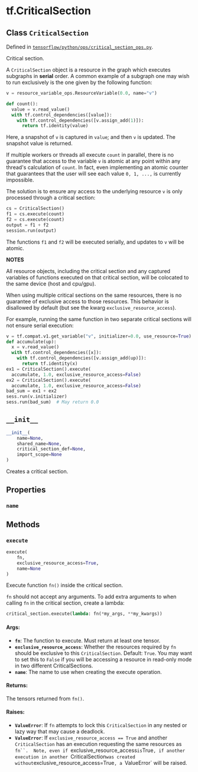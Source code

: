 <div itemscope itemtype="http://developers.google.com/ReferenceObject">
<meta itemprop="name" content="tf.CriticalSection" />
<meta itemprop="path" content="Stable" />
<meta itemprop="property" content="name"/>
<meta itemprop="property" content="__init__"/>
<meta itemprop="property" content="execute"/>
</div>

# tf.CriticalSection

## Class `CriticalSection`





Defined in [`tensorflow/python/ops/critical_section_ops.py`](/code/stable/tensorflow/python/ops/critical_section_ops.py).

Critical section.

A `CriticalSection` object is a resource in the graph which executes subgraphs
in **serial** order.  A common example of a subgraph one may wish to run
exclusively is the one given by the following function:

```python
v = resource_variable_ops.ResourceVariable(0.0, name="v")

def count():
  value = v.read_value()
  with tf.control_dependencies([value]):
    with tf.control_dependencies([v.assign_add(1)]):
      return tf.identity(value)
```

Here, a snapshot of `v` is captured in `value`; and then `v` is updated.
The snapshot value is returned.

If multiple workers or threads all execute `count` in parallel, there is no
guarantee that access to the variable `v` is atomic at any point within
any thread's calculation of `count`.  In fact, even implementing an atomic
counter that guarantees that the user will see each value `0, 1, ...,` is
currently impossible.

The solution is to ensure any access to the underlying resource `v` is
only processed through a critical section:

```python
cs = CriticalSection()
f1 = cs.execute(count)
f2 = cs.execute(count)
output = f1 + f2
session.run(output)
```
The functions `f1` and `f2` will be executed serially, and updates to `v`
will be atomic.

**NOTES**

All resource objects, including the critical section and any captured
variables of functions executed on that critical section, will be
colocated to the same device (host and cpu/gpu).

When using multiple critical sections on the same resources, there is no
guarantee of exclusive access to those resources.  This behavior is disallowed
by default (but see the kwarg `exclusive_resource_access`).

For example, running the same function in two separate critical sections
will not ensure serial execution:

```python
v = tf.compat.v1.get_variable("v", initializer=0.0, use_resource=True)
def accumulate(up):
  x = v.read_value()
  with tf.control_dependencies([x]):
    with tf.control_dependencies([v.assign_add(up)]):
      return tf.identity(x)
ex1 = CriticalSection().execute(
  accumulate, 1.0, exclusive_resource_access=False)
ex2 = CriticalSection().execute(
  accumulate, 1.0, exclusive_resource_access=False)
bad_sum = ex1 + ex2
sess.run(v.initializer)
sess.run(bad_sum)  # May return 0.0
```

<h2 id="__init__"><code>__init__</code></h2>

``` python
__init__(
    name=None,
    shared_name=None,
    critical_section_def=None,
    import_scope=None
)
```

Creates a critical section.



## Properties

<h3 id="name"><code>name</code></h3>





## Methods

<h3 id="execute"><code>execute</code></h3>

``` python
execute(
    fn,
    exclusive_resource_access=True,
    name=None
)
```

Execute function `fn()` inside the critical section.

`fn` should not accept any arguments.  To add extra arguments to when
calling `fn` in the critical section, create a lambda:

```python
critical_section.execute(lambda: fn(*my_args, **my_kwargs))
```

#### Args:

* <b>`fn`</b>: The function to execute.  Must return at least one tensor.
* <b>`exclusive_resource_access`</b>: Whether the resources required by
    `fn` should be exclusive to this `CriticalSection`.  Default: `True`.
    You may want to set this to `False` if you will be accessing a
    resource in read-only mode in two different CriticalSections.
* <b>`name`</b>: The name to use when creating the execute operation.


#### Returns:

The tensors returned from `fn()`.


#### Raises:

* <b>`ValueError`</b>: If `fn` attempts to lock this `CriticalSection` in any nested
    or lazy way that may cause a deadlock.
* <b>`ValueError`</b>: If `exclusive_resource_access == True` and
    another `CriticalSection` has an execution requesting the same
    resources as `fn``.  Note, even if `exclusive_resource_access` is
    `True`, if another execution in another `CriticalSection` was created
    without `exclusive_resource_access=True`, a `ValueError` will be raised.



